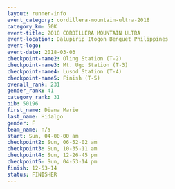 ```yaml
---
layout: runner-info 
event_category: cordillera-mountain-ultra-2018 
category_km: 50K 
event-title: 2018 CORDILLERA MOUNTAIN ULTRA 
event-location: Dalupirip Itogon Benguet Philippines 
event-logo: 
event-date: 2018-03-03 
checkpoint-name2: Oling Station (T-2) 
checkpoint-name3: Mt. Ugo Station (T-3) 
checkpoint-name4: Lusod Station (T-4) 
checkpoint-name5: Finish (T-5) 
overall_rank: 231
gender_rank: 41
category_rank: 31
bib: 50196
first_name: Diana Marie
last_name: Hidalgo
gender: F
team_name: n/a
start: Sun, 04-00-00 am
checkpoint2: Sun, 06-52-02 am
checkpoint3: Sun, 10-35-11 am
checkpoint4: Sun, 12-26-45 pm
checkpoint5: Sun, 04-53-14 pm
finish: 12-53-14
status: FINISHER
---
```

